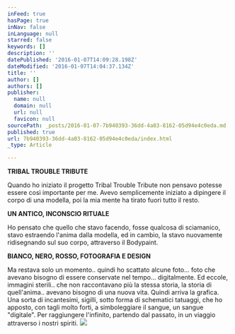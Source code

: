 ```yaml
---
inFeed: true
hasPage: true
inNav: false
inLanguage: null
starred: false
keywords: []
description: ''
datePublished: '2016-01-07T14:09:28.198Z'
dateModified: '2016-01-07T14:04:37.134Z'
title: ''
author: []
authors: []
publisher:
  name: null
  domain: null
  url: null
  favicon: null
sourcePath: _posts/2016-01-07-7b940393-36dd-4a03-8162-05d94e4c0eda.md
published: true
url: 7b940393-36dd-4a03-8162-05d94e4c0eda/index.html
_type: Article

---
```

**TRIBAL TROUBLE TRIBUTE**

Quando ho iniziato il progetto Tribal Trouble Tribute non pensavo potesse essere così importante per me. Avevo semplicemente iniziato a dipingere il corpo di una modella, poi la mia mente ha tirato fuori tutto il resto.

**UN ANTICO, INCONSCIO RITUALE**

Ho pensato che quello che stavo facendo, fosse qualcosa di sciamanico, stavo estraendo l'anima dalla modella, ed in cambio, la stavo nuovamente ridisegnando sul suo corpo, attraverso il Bodypaint.

**BIANCO, NERO, ROSSO, FOTOGRAFIA E DESIGN**

Ma restava solo un momento.. quindi ho scattato alcune foto... foto che avevano bisogno di essere conservate nel tempo... digitalmente. Ed eccole, immagini sterili.. che non raccontavano più la stessa storia, la storia di quell'anima.. avevano bisogno di una nuova vita. Quindi arriva la grafica. Una sorta di incantesimi, sigilli, sotto forma di schematici tatuaggi, che ho apposto, con tagli molto forti, a simboleggiare il sangue, un sangue "digitale". Per raggiungere l'infinito, partendo dal passato, in un viaggio attraverso i nostri spiriti.
![](https://the-grid-user-content.s3-us-west-2.amazonaws.com/dd54416b-2861-4bde-99dc-c20340472d27.jpg)